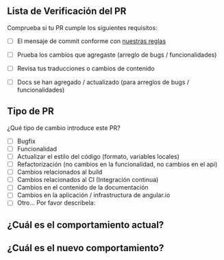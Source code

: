 ## Lista de Verificación del PR
Comprueba si tu PR cumple los siguientes requisitos:

- [ ] El mensaje de commit conforme con [nuestras reglas](https://github.com/angular/angular/blob/master/CONTRIBUTING.md#commit)
- [ ] Prueba los cambios que agregaste (arreglo de bugs / funcionalidades)
- [ ] Revisa tus traducciones o cambios de contenido
- [ ] Docs se han agregado / actualizado (para arreglos de bugs / funcionalidades)


## Tipo de PR
¿Qué tipo de cambio introduce este PR?

<!-- Marca con una "x" las opciones que aplican. -->

- [ ] Bugfix
- [ ] Funcionalidad
- [ ] Actualizar el estilo del código (formato, variables locales)
- [ ] Refactorización (no cambios en la funcionalidad, no cambios en el api)
- [ ] Cambios relacionados al build
- [ ] Cambios relacionados al CI (Integración continua)
- [ ] Cambios en el contenido de la documentación
- [ ] Cambios en la aplicación / infrastructura de angular.io
- [ ] Otro... Por favor describela:

## ¿Cuál es el comportamiento actual?
<!-- Describe el comportamiento actual que está modificando o vincule a un problema relevante.

Marca con una "x" si la PR ya la enlazaste con el issue correspondiente
-->


## ¿Cuál es el nuevo comportamiento?
<!--
Ejemplo: Archivo en inglés traducido al español
-->
